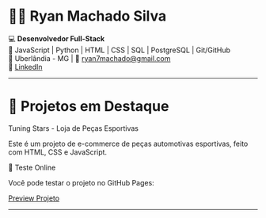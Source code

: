 # 👨‍💻 Ryan Machado Silva  

💻 **Desenvolvedor Full-Stack**  
🚀 JavaScript | Python | HTML | CSS | SQL | PostgreSQL | Git/GitHub  
📍 Uberlândia - MG | 📧 [ryan7machado@gmail.com](mailto:ryan7machado@gmail.com)  
🔗 [LinkedIn](https://www.linkedin.com/in/ryan-machado-a75a42246)  

---

# 📂 Projetos em Destaque  
Tuning Stars - Loja de Peças Esportivas

Este é um projeto de e-commerce de peças automotivas esportivas, feito com HTML, CSS e JavaScript.

🔗 Teste Online

Você pode testar o projeto no GitHub Pages:

[Preview Projeto](https://ryanmachadosilva.github.io/Tuning-Stars-/)  

---
